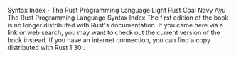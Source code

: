 Syntax Index - The Rust Programming Language
Light
Rust
Coal
Navy
Ayu
The Rust Programming Language
Syntax Index
The first edition of the book is no longer distributed with Rust's documentation.
If you came here via a link or web search, you may want to check out
the current
version of the book
instead.
If you have an internet connection, you can
find a copy distributed with
Rust
1.30
.
